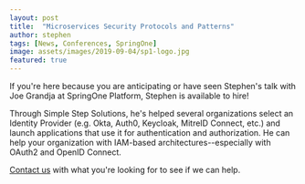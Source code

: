 ```yaml
---
layout: post
title:  "Microservices Security Protocols and Patterns"
author: stephen
tags: [News, Conferences, SpringOne]
image: assets/images/2019-09-04/sp1-logo.jpg
featured: true
---
```


If you're here because you are anticipating or have seen Stephen's talk with Joe Grandja at SpringOne Platform, Stephen is available to hire!

Through Simple Step Solutions, he's helped several organizations select an Identity Provider (e.g. Okta, Auth0, Keycloak, MitreID Connect, etc.) and launch applications that use it for authentication and authorization. He can help your organization with IAM-based architectures--especially with OAuth2 and OpenID Connect. 

<a href="/contact">Contact us</a> with what you're looking for to see if we can help.